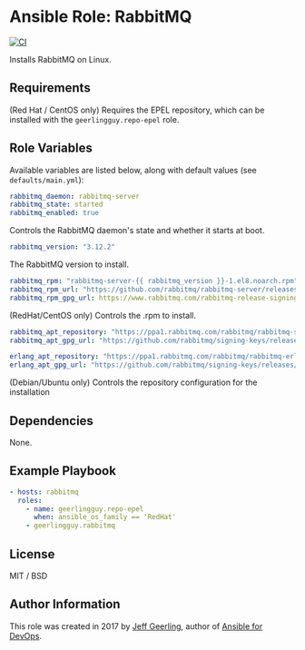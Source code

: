 # Ansible Role: RabbitMQ

[![CI](https://github.com/geerlingguy/ansible-role-rabbitmq/actions/workflows/ci.yml/badge.svg)](https://github.com/geerlingguy/ansible-role-rabbitmq/actions/workflows/ci.yml)

Installs RabbitMQ on Linux.

## Requirements

(Red Hat / CentOS only) Requires the EPEL repository, which can be installed with the `geerlingguy.repo-epel` role.

## Role Variables

Available variables are listed below, along with default values (see `defaults/main.yml`):

```yaml
rabbitmq_daemon: rabbitmq-server
rabbitmq_state: started
rabbitmq_enabled: true
```

Controls the RabbitMQ daemon's state and whether it starts at boot.

```yaml
rabbitmq_version: "3.12.2"
```

The RabbitMQ version to install.

```yaml
rabbitmq_rpm: "rabbitmq-server-{{ rabbitmq_version }}-1.el8.noarch.rpm"
rabbitmq_rpm_url: "https://github.com/rabbitmq/rabbitmq-server/releases/download/v{{ rabbitmq_version }}/{{ rabbitmq_rpm }}"
rabbitmq_rpm_gpg_url: https://www.rabbitmq.com/rabbitmq-release-signing-key.asc
```

(RedHat/CentOS only) Controls the .rpm to install.

```yaml
rabbitmq_apt_repository: "https://ppa1.rabbitmq.com/rabbitmq/rabbitmq-server/deb/{{ ansible_distribution | lower }}"
rabbitmq_apt_gpg_url: "https://github.com/rabbitmq/signing-keys/releases/download/3.0/cloudsmith.rabbitmq-server.9F4587F226208342.key"

erlang_apt_repository: "https://ppa1.rabbitmq.com/rabbitmq/rabbitmq-erlang/deb/{{ ansible_distribution | lower }}"
erlang_apt_gpg_url: "https://github.com/rabbitmq/signing-keys/releases/download/3.0/cloudsmith.rabbitmq-erlang.E495BB49CC4BBE5B.key"
```

(Debian/Ubuntu only) Controls the repository configuration for the installation

## Dependencies

None.

## Example Playbook

```yaml
- hosts: rabbitmq
  roles:
    - name: geerlingguy.repo-epel
      when: ansible_os_family == 'RedHat'
    - geerlingguy.rabbitmq
```

## License

MIT / BSD

## Author Information

This role was created in 2017 by [Jeff Geerling](https://www.jeffgeerling.com/), author of [Ansible for DevOps](https://www.ansiblefordevops.com/).
